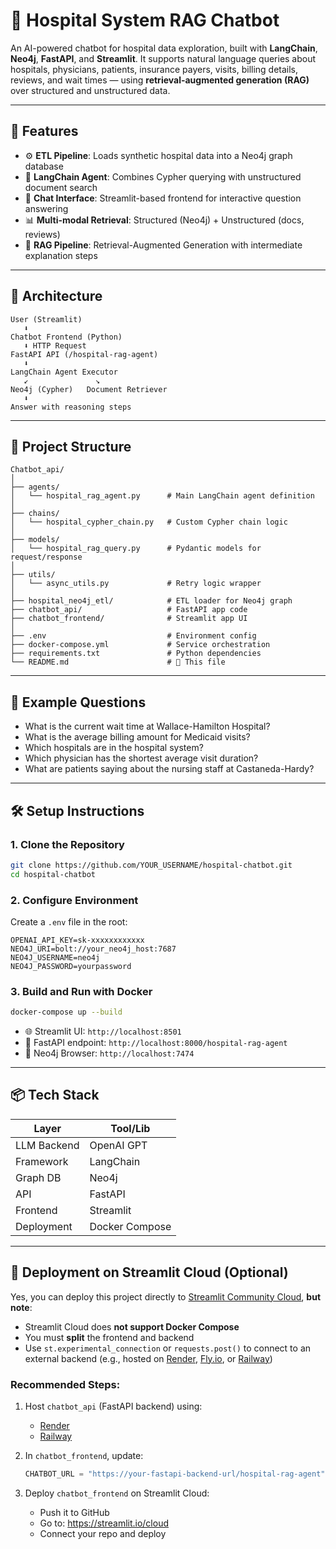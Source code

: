 # 🏥 Hospital System RAG Chatbot

An AI-powered chatbot for hospital data exploration, built with **LangChain**, **Neo4j**, **FastAPI**, and **Streamlit**. It supports natural language queries about hospitals, physicians, patients, insurance payers, visits, billing details, reviews, and wait times — using **retrieval-augmented generation (RAG)** over structured and unstructured data.

---

## 🚀 Features

- ⚙️ **ETL Pipeline**: Loads synthetic hospital data into a Neo4j graph database
- 🧠 **LangChain Agent**: Combines Cypher querying with unstructured document search
- 💬 **Chat Interface**: Streamlit-based frontend for interactive question answering
- 📊 **Multi-modal Retrieval**: Structured (Neo4j) + Unstructured (docs, reviews)
- 🔄 **RAG Pipeline**: Retrieval-Augmented Generation with intermediate explanation steps

---

## 🧱 Architecture

```plaintext
User (Streamlit)
   ⬇
Chatbot Frontend (Python)
   ⬇ HTTP Request
FastAPI API (/hospital-rag-agent)
   ⬇
LangChain Agent Executor
   ↙️               ↘️
Neo4j (Cypher)   Document Retriever
   ⬇
Answer with reasoning steps
```

---

## 📂 Project Structure

```
Chatbot_api/
│
├── agents/
│   └── hospital_rag_agent.py      # Main LangChain agent definition
│
├── chains/
│   └── hospital_cypher_chain.py   # Custom Cypher chain logic
│
├── models/
│   └── hospital_rag_query.py      # Pydantic models for request/response
│
├── utils/
│   └── async_utils.py             # Retry logic wrapper
│
├── hospital_neo4j_etl/            # ETL loader for Neo4j graph
├── chatbot_api/                   # FastAPI app code
├── chatbot_frontend/              # Streamlit app UI
│
├── .env                           # Environment config
├── docker-compose.yml             # Service orchestration
├── requirements.txt               # Python dependencies
└── README.md                      # 📘 This file
```

---

## 🧪 Example Questions

- What is the current wait time at Wallace-Hamilton Hospital?
- What is the average billing amount for Medicaid visits?
- Which hospitals are in the hospital system?
- Which physician has the shortest average visit duration?
- What are patients saying about the nursing staff at Castaneda-Hardy?

---

## 🛠️ Setup Instructions

### 1. Clone the Repository

```bash
git clone https://github.com/YOUR_USERNAME/hospital-chatbot.git
cd hospital-chatbot
```

### 2. Configure Environment

Create a `.env` file in the root:

```env
OPENAI_API_KEY=sk-xxxxxxxxxxxx
NEO4J_URI=bolt://your_neo4j_host:7687
NEO4J_USERNAME=neo4j
NEO4J_PASSWORD=yourpassword
```

### 3. Build and Run with Docker

```bash
docker-compose up --build
```

- 🌐 Streamlit UI: `http://localhost:8501`
- 🔗 FastAPI endpoint: `http://localhost:8000/hospital-rag-agent`
- 🧠 Neo4j Browser: `http://localhost:7474`

---

## 📦 Tech Stack

| Layer           | Tool/Lib            |
|----------------|---------------------|
| LLM Backend     | OpenAI GPT          |
| Framework       | LangChain           |
| Graph DB        | Neo4j               |
| API             | FastAPI             |
| Frontend        | Streamlit           |
| Deployment      | Docker Compose      |

---

## 📌 Deployment on Streamlit Cloud (Optional)

Yes, you can deploy this project directly to [Streamlit Community Cloud](https://streamlit.io/cloud), **but note**:

- Streamlit Cloud does **not support Docker Compose**
- You must **split** the frontend and backend
- Use `st.experimental_connection` or `requests.post()` to connect to an external backend (e.g., hosted on [Render](https://render.com), [Fly.io](https://fly.io), or [Railway](https://railway.app))

### Recommended Steps:

1. Host `chatbot_api` (FastAPI backend) using:
   - [Render](https://render.com)
   - [Railway](https://railway.app)

2. In `chatbot_frontend`, update:
   ```python
   CHATBOT_URL = "https://your-fastapi-backend-url/hospital-rag-agent"
   ```

3. Deploy `chatbot_frontend` on Streamlit Cloud:
   - Push it to GitHub
   - Go to: https://streamlit.io/cloud
   - Connect your repo and deploy